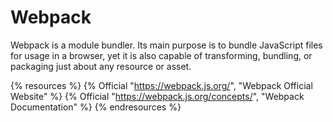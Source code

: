 # Webpack

Webpack is a module bundler. Its main purpose is to bundle JavaScript files for usage in a browser, yet it is also capable of transforming, bundling, or packaging just about any resource or asset.

{% resources %}
  {% Official "https://webpack.js.org/", "Webpack Official Website" %}
  {% Official "https://webpack.js.org/concepts/", "Webpack Documentation" %}
{% endresources %}
